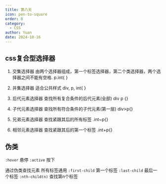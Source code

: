 ```yaml
---
title: 第八天
icon: pen-to-square
order: 8
category:
  - CSS
author: Yuan
date: 2024-10-16
---
```


## css复合型选择器
1. 交集选择器
由两个选择器组成，第一个标签选择器，第二个类选择器，两个选择器之间不能有空格.
p.int{ }

2. 并集选择器
适合公共样式
div, p, int{ }

3. 后代元素选择器
查找所有复合条件的后代元素(全部)
div p {}

4. 子代元素选择器
查找所有符合条件的子代元素(第一层)
div>p{}

5. 兄弟元素选择器
查找紧跟其后的所有标签
.int~p{}

6. 相邻元素选择器
查找紧跟其后的第一个标签
.int+p{}

## 伪类
`:hover`    悬停
`:active`   按下

通过伪类查找元素
所有标签通用
`:first-child`     第一个标签
`:last-child`      最后一个标签
`:nth-child(n)`    查找第n个标签   
